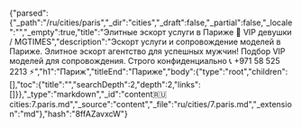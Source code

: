 {"parsed":{"_path":"/ru/cities/paris","_dir":"cities","_draft":false,"_partial":false,"_locale":"","_empty":true,"title":"Элитные эскорт услуги в Париже 🖤 VIP девушки / MGTIMES","description":"Эскорт услуги и сопровождение моделей в Париже. Элитное эскорт агентство для успешных мужчин! Подбор VIP моделей для сопровождения. Строго конфиденциально 📞 +971 58 525 2213 ⚡","h1":"Париж","titleEnd":"Париже","body":{"type":"root","children":[],"toc":{"title":"","searchDepth":2,"depth":2,"links":[]}},"_type":"markdown","_id":"content:ru:cities:7.paris.md","_source":"content","_file":"ru/cities/7.paris.md","_extension":"md"},"hash":"8ffAZavxcW"}